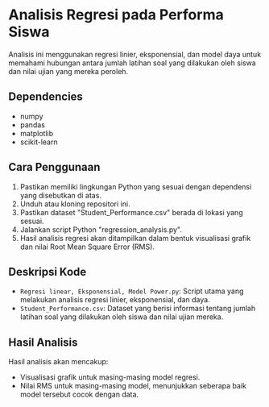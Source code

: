 # Analisis Regresi pada Performa Siswa

Analisis ini menggunakan regresi linier, eksponensial, dan model daya untuk memahami hubungan antara jumlah latihan soal yang dilakukan oleh siswa dan nilai ujian yang mereka peroleh. 

## Dependencies

- numpy
- pandas
- matplotlib
- scikit-learn

## Cara Penggunaan

1. Pastikan memiliki lingkungan Python yang sesuai dengan dependensi yang disebutkan di atas.
2. Unduh atau kloning repositori ini.
3. Pastikan dataset "Student_Performance.csv" berada di lokasi yang sesuai.
4. Jalankan script Python "regression_analysis.py".
5. Hasil analisis regresi akan ditampilkan dalam bentuk visualisasi grafik dan nilai Root Mean Square Error (RMS).

## Deskripsi Kode

- `Regresi linear, Eksponensial, Model Power.py`: Script utama yang melakukan analisis regresi linier, eksponensial, dan daya.
- `Student_Performance.csv`: Dataset yang berisi informasi tentang jumlah latihan soal yang dilakukan oleh siswa dan nilai ujian mereka.

## Hasil Analisis

Hasil analisis akan mencakup:
- Visualisasi grafik untuk masing-masing model regresi.
- Nilai RMS untuk masing-masing model, menunjukkan seberapa baik model tersebut cocok dengan data.
